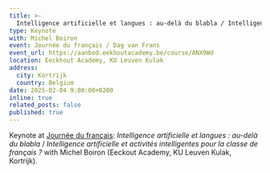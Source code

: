 ```yaml
---
title: >-
  Intelligence artificielle et langues : au-delà du blabla / Intelligence artificielle et activités intelligentes pour la classe de français ?
type: Keynote
with: Michel Boiron
event: Journée du français / Dag van Frans
event_url: https://aanbod.eekhoutacademy.be/course/ANX9Wd
location: Eeckhout Academy, KU Leuven Kulak
address:
  city: Kortrijk
  country: Belgium
date: 2025-02-04 9:00:00+0200
inline: true
related_posts: false
published: true
---
```


Keynote at [Journée du français](https://aanbod.eekhoutacademy.be/course/ANX9Wd): _Intelligence artificielle et langues : au-delà du blabla_ / _Intelligence artificielle et activités intelligentes pour la classe de français ?_ with Michel Boiron (Eeckout Academy, KU Leuven Kulak, Kortrijk).
